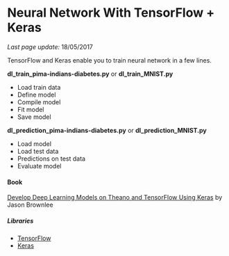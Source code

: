 # Neural Network With TensorFlow + Keras
*Last page update:* 18/05/2017

TensorFlow and Keras enable you to train neural network in a few lines.

**dl_train_pima-indians-diabetes.py** or **dl_train_MNIST.py**

-  Load train data
-  Define model
- Compile model
- Fit model
- Save model

**dl_prediction_pima-indians-diabetes.py** or **dl_prediction_MNIST.py**
-  Load model
-  Load test data
-  Predictions on test data
-  Evaluate model

#### Book
[Develop Deep Learning Models on Theano and TensorFlow Using Keras](https://machinelearningmastery.com/deep-learning-with-python/) by Jason Brownlee

##### Libraries
- [TensorFlow](https://www.tensorflow.org/)
- [Keras](https://keras.io/)


